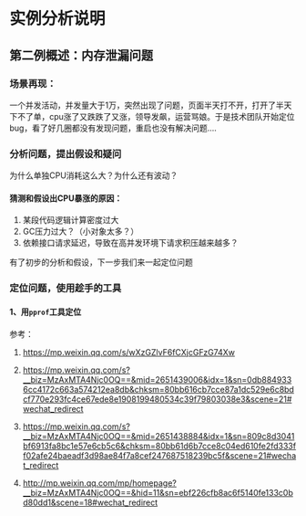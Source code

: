 # 实例分析说明

## 第二例概述：内存泄漏问题

### 场景再现：

一个并发活动，并发量大于1万，突然出现了问题，页面半天打不开，打开了半天下不了单，cpu涨了又跌跌了又涨，领导发飙，运营骂娘。于是技术团队开始定位bug，看了好几圈都没有发现问题，重启也没有解决问题....



### 分析问题，提出假设和疑问

为什么单独CPU消耗这么大？为什么还有波动？

#### 猜测和假设出CPU暴涨的原因：

1. 某段代码逻辑计算密度过大
2. GC压力过大？（小对象太多？）
3. 依赖接口请求延迟，导致在高并发环境下请求积压越来越多？

有了初步的分析和假设，下一步我们来一起定位问题

### 定位问题，使用趁手的工具

#### 1、用`pprof`工具定位







参考：

1. https://mp.weixin.qq.com/s/wXzGZlvF6fCXjcGFzG74Xw

2. https://mp.weixin.qq.com/s?__biz=MzAxMTA4Njc0OQ==&mid=2651439006&idx=1&sn=0db8849336cc4172c663a574212ea8db&chksm=80bb616cb7cce87a1dc529e6c8bdcf770e293fc4ce67ede8e1908199480534c39f79803038e3&scene=21#wechat_redirect

3. https://mp.weixin.qq.com/s?__biz=MzAxMTA4Njc0OQ==&mid=2651438884&idx=1&sn=809c8d3041bf6913fa8bc1e57e6cb5c6&chksm=80bb61d6b7cce8c04ed610fe2fd333ff02afe24baeadf3d98ae84f7a8cef247687518239bc5f&scene=21#wechat_redirect

4. http://mp.weixin.qq.com/mp/homepage?__biz=MzAxMTA4Njc0OQ==&hid=11&sn=ebf226cfb8ac6f5140fe133c0bd80dd1&scene=18#wechat_redirect

   